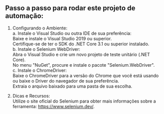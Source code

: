 ## Passo a passo para rodar este projeto de automação:
1. Configurando o Ambiente: </br>
 a. Instale o Visual Studio ou outra IDE de sua preferência: </br>
 Baixe e instale o Visual Studio 2019 ou superior. </br>
 Certifique-se de ter o SDK do .NET Core 3.1 ou superior instalado. </br>
 b. Instale o Selenium WebDriver: </br>
 Abra o Visual Studio e crie um novo projeto de teste unitário (.NET Core). </br>
 No menu "NuGet", procure e instale o pacote "Selenium.WebDriver". </br>
 c. Instale o ChromeDriver: </br>
 Baixe o ChromeDriver para a versão do Chrome que você está usando ou baixe o Driver do navegador de sua preferência. </br>
 Extraia o arquivo baixado para uma pasta de sua escolha. </br>

2. Dicas e Recursos: </br>
 Utilize o site oficial do Selenium para obter mais informações sobre a ferramenta: https://www.selenium.dev/. </br>
